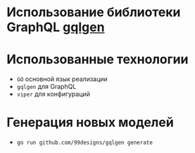 # Использование библиотеки GraphQL [gqlgen](https://gqlgen.com/getting-started/)

# Использованные технологии
- `GO` основной язык реализации
- `gqlgen` для GraphQL
- `viper` для конфигураций


# Генерация новых моделей
- `go run github.com/99designs/gqlgen generate`

